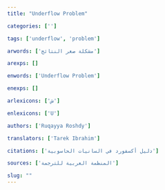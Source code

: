 ```yaml
---
title: "Underflow Problem"

categories: ['']

tags: ['underflow', 'problem']

arwords: ['مشكلة صغر النتائج']

arexps: []

enwords: ['Underflow Problem']

enexps: []

arlexicons: ['ش']

enlexicons: ['U']

authors: ['Ruqayya Roshdy']

translators: ['Tarek Ibrahim']

citations: ['دليل أكسفورد في السانيات الحاسوبية']

sources: ['المنظمة العربية للترجمة']

slug: ""
---
```

